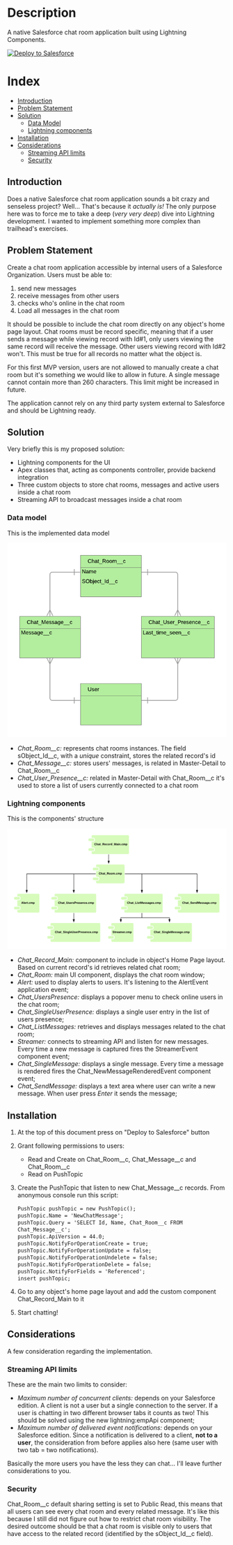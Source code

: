 # Description
A native Salesforce chat room application built using Lightning Components.

<a href="https://githubsfdeploy.herokuapp.com?owner=maaaaarco&repo=SfdcChat&ref=master">
  <img alt="Deploy to Salesforce"
       src="https://raw.githubusercontent.com/afawcett/githubsfdeploy/master/deploy.png">
</a>

# Index
- [Introduction](#introduction)
- [Problem Statement](#problem-statement)
- [Solution](#solution)
    - [Data Model](#data-model)
    - [Lightning components](#lightning-components)
- [Installation](#installation)
- [Considerations](#considerations)
    - [Streaming API limits](#streaming-api-cons)
    - [Security](#security-cons)

## Introduction <a name="introduction"></a>
Does a native Salesforce chat room application sounds a bit crazy and senseless project? Well... That's 
because it _actually is!_ The only purpose here was to force me to take a deep (_very very deep_) dive into 
Lightning development. I wanted to implement something more complex than trailhead's exercises. 

## Problem Statement <a name="problem-statement"></a>
Create a chat room application accessible by internal users of a Salesforce Organization. 
Users must be able to:

1. send new messages 
2. receive messages from other users
3. checks who's online in the chat room
4. Load all messages in the chat room

It should be possible to include the chat room directly on any object's home page layout. Chat rooms must be record 
specific, meaning that if a user sends a message while viewing record with Id#1, only users viewing the same record will 
receive the message. Other users viewing record with Id#2 won't. This must be true for all records no matter what the 
object is.
 
For this first MVP version, users are not allowed to manually create a chat room but it's something we would like to
allow in future. A single message cannot contain more than 260 characters. This limit might be increased in future.

The application cannot rely on any third party system external to Salesforce and should be Lightning ready.

## Solution <a name="solution"></a>
Very briefly this is my proposed solution:

- Lightning components for the UI
- Apex classes that, acting as components controller, provide backend integration
- Three custom objects to store chat rooms, messages and active users inside a chat room
- Streaming API to broadcast messages inside a chat room

### Data model <a name="data-model"></a>
This is the implemented data model

<img src="https://raw.githubusercontent.com/maaaaarco/SfdcChat/master/doc/images/db.png">

- _Chat_Room__c:_ represents chat rooms instances. The field sObject_Id__c, with a _unique_ constraint, stores the related 
record's id
- _Chat_Message__c:_ stores users' messages, is related in Master-Detail to Chat_Room__c
- _Chat_User_Presence__c:_ related in Master-Detail with Chat_Room__c it's used to store a list of users currently connected
to a chat room

### Lightning components <a name="lightning-components"></a>
This is the components' structure

<img src="https://raw.githubusercontent.com/maaaaarco/SfdcChat/master/doc/images/components.png">

- _Chat_Record_Main:_ component to include in object's Home Page layout. Based on current record's id retrieves 
related chat room;
- _Chat_Room:_ main UI component, displays the chat room window;
- _Alert:_ used to display alerts to users. It's listening to the AlertEvent application event;
- _Chat_UsersPresence:_ displays a popover menu to check online users in the chat room;
- _Chat_SingleUserPresence:_ displays a single user entry in the list of users presence;
- _Chat_ListMessages:_ retrieves and displays messages related to the chat room;
- _Streamer:_ connects to streaming API and listen for new messages. Every time a new message is captured fires the StreamerEvent
component event;
- _Chat_SingleMessage:_ displays a single message. Every time a message is rendered fires the Chat_NewMessageRenderedEvent 
component event;
- _Chat_SendMessage:_ displays a text area where user can write a new message. When user press _Enter_ it sends the message;

## Installation <a name="installation"></a>

1. At the top of this document press on "Deploy to Salesforce" button
2. Grant following permissions to users:
    - Read and Create on Chat_Room__c, Chat_Message__c and Chat_Room__c
    - Read on PushTopic
 
3. Create the PushTopic that listen to new Chat_Message__c records. From anonymous console run this script:

    ```
    PushTopic pushTopic = new PushTopic();
    pushTopic.Name = 'NewChatMessage';
    pushTopic.Query = 'SELECT Id, Name, Chat_Room__c FROM Chat_Message__c';
    pushTopic.ApiVersion = 44.0;
    pushTopic.NotifyForOperationCreate = true;
    pushTopic.NotifyForOperationUpdate = false;
    pushTopic.NotifyForOperationUndelete = false;
    pushTopic.NotifyForOperationDelete = false;
    pushTopic.NotifyForFields = 'Referenced';
    insert pushTopic;
    ```
4. Go to any object's home page layout and add the custom component Chat_Record_Main to it
5. Start chatting!

## Considerations <a name="considerations"></a>
A few consideration regarding the implementation.

### Streaming API limits <a name="streaming-api-cons"></a>
These are the main two limits to consider:

- _Maximum number of concurrent clients:_ depends on your Salesforce edition. A client is not a user but a single 
connection to the server. If a user is chatting in two different browser tabs it counts as two! This should be solved
using the new lightning:empApi component;
- _Maximum number of delivered event notifications:_ depends on your Salesforce edition. Since a notification is delivered to
a client, **not to a user**, the consideration from before applies also here (same user with two tab = two notifications).

Basically the more users you have the less they can chat... I'll leave further considerations to you.

### Security <a name="security-cons"></a>
Chat_Room__c default sharing setting is set to Public Read, this means that all users can see every chat room and every related
message. It's like this because I still did not figure out how to restrict chat room visibility. The desired outcome
 should be that a chat room is visible only to users that have access to the related record (identified by the sObject_Id__c field).

